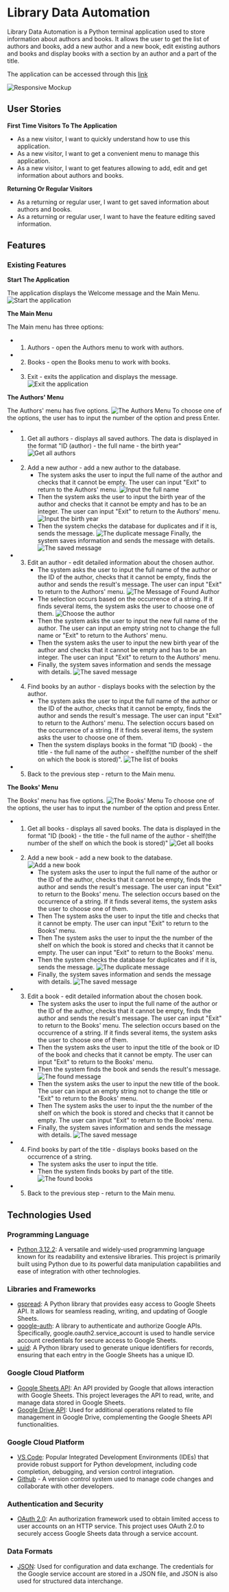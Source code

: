 # Library Data Automation

Library Data Automation is a Python terminal application used to store information about authors and books. It allows the user to get the list of authors and books, add a new author and a new book, edit existing authors and books and display books with a section by an author and a part of the title.

The application can be accessed through this [link](https://library2024-806c35817f2e.herokuapp.com/)

![Responsive Mockup](documentation/library-mockup.png)

## User Stories

__First Time Visitors To The Application__

 - As a new visitor, I want to quickly understand how to use this application.
 - As a new visitor, I want to get a convenient menu to manage this application.
 - As a new visitor, I want to get features allowing to add, edit and get information about authors and books.

__Returning Or Regular Visitors__

 - As a returning or regular user, I want to get saved information about authors and books.
 - As a returning or regular user, I want to have the feature editing saved information.

## Features

### Existing Features

__Start The Application__

The application displays the Welcome message and the Main Menu.
 ![Start the application](documentation/features/start-application.png)

__The Main Menu__

The Main menu has three options:
- 1. Authors - open the Authors menu to work with authors.
- 2. Books - open the Books menu to work with books.
- 3. Exit - exits the application and displays the message.
    ![Exit the application](documentation/features/exit-application.png)

__The Authors' Menu__

The Authors' menu has five options.
![The Authors Menu](documentation/features/authors-menu.png)
To choose one of the options, the user has to input the number of the option and press Enter.
- 1. Get all authors - displays all saved authors. The data is displayed in the format "ID (author) - the full name - the birth year"
     ![Get all authors](documentation/features/get-all-authors.png)
- 2. Add a new author - add a new author to the database.
     - The system asks the user to input the full name of the author and checks that it cannot 
     be empty. The user can input "Exit" to return to the Authors' menu.
     ![Input the full name](documentation/features/input-full-name.png)
     - Then the system asks the user to input the birth year of the author and checks that it cannot be empty and has to be an integer. The user can input "Exit" to return to the Authors' menu.
     ![Input the birth year](documentation/features/input-birth-year.png)
     - Then the system checks the database for duplicates and if it is, sends the message.
     ![The duplicate message](documentation/features/duplicate-author.png)
     Finally, the system saves information and sends the message with details.
     ![The saved message](documentation/features/save-author.png)
- 3. Edit an author - edit detailed information about the chosen author.
     - The system asks the user to input the full name of the author or the ID of the author, checks that it cannot be empty, finds the author and sends the result's message. The user can input "Exit" to return to the Authors' menu.
     ![The Message of Found Author](documentation/features/find-author-by-id-or-full-name.png)
     - The selection occurs based on the occurrence of a string. If it finds several items, the system asks the user to choose one of them.
     ![Choose the author](documentation/features/choose-author.png)
     - Then the system asks the user to input the new full name of the author. The user can input an empty string not to change the full name or "Exit" to return to the Authors' menu.
     - Then the system asks the user to input the new birth year of the author and checks that it cannot be empty and has to be an integer. The user can input "Exit" to return to the Authors' menu.
     - Finally, the system saves information and sends the message with details.
     ![The saved message](documentation/features/update-author.png)
- 4. Find books by an author - displays books with the selection by the author.
     - The system asks the user to input the full name of the author or the ID of the author, checks that it cannot be empty, finds the author and sends the result's message. The user can input "Exit" to return to the Authors' menu. The selection occurs based on the occurrence of a string. If it finds several items, the system asks the user to choose one of them.
     - Then the system displays books in the format "ID (book) - the title - the full name of the author - shelf(the number of the shelf on which the book is stored)".
     ![The list of books](documentation/features/list-books-selected-by-author.png)
- 5. Back to the previous step - return to the Main menu.

__The Books' Menu__

The Books' menu has five options.
![The Books' Menu](documentation/features/authors-menu.png)
To choose one of the options, the user has to input the number of the option and press Enter.
- 1. Get all books - displays all saved books. The data is displayed in the format "ID (book) - the title - the full name of the author - shelf(the number of the shelf on which the book is stored)"
     ![Get all books](documentation/features/get-all-books.png)
- 2. Add a new book - add a new book to the database.
     ![Add a new book](documentation/features/add-new-book.png)
     - The system asks the user to input the full name of the author or the ID of the author, checks that it cannot be empty, finds the author and sends the result's message. The user can input "Exit" to return to the Books' menu. The selection occurs based on the occurrence of a string. If it finds several items, the system asks the user to choose one of them.
     - Then The system asks the user to input the title and checks that it cannot 
     be empty. The user can input "Exit" to return to the Books' menu.
     - Then The system asks the user to input the the number of the shelf on which the book is stored and checks that it cannot be empty. The user can input "Exit" to return to the Books' menu.
     - Then the system checks the database for duplicates and if it is, sends the message.
     ![The duplicate message](documentation/features/duplicate-book.png)
     - Finally, the system saves information and sends the message with details.
     ![The saved message](documentation/features/save-book.png)
- 3. Edit a book - edit detailed information about the chosen book.
     - The system asks the user to input the full name of the author or the ID of the author, checks that it cannot be empty, finds the author and sends the result's message. The user can input "Exit" to return to the Books' menu. The selection occurs based on the occurrence of a string. If it finds several items, the system asks the user to choose one of them.
     - Then the system asks the user to input the title of the book or ID of the book and checks that it cannot be empty. The user can input "Exit" to return to the Books' menu.
     - Then the system finds the book and sends the result's message.
     ![The found message](documentation/features/find-book-by-id-or-full-name.png) 
     - Then the system asks the user to input the new title of the book. The user can input an empty string not to change the title or "Exit" to return to the Books' menu.
     - Then The system asks the user to input the the number of the shelf on which the book is stored and checks that it cannot be empty. The user can input "Exit" to return to the Books' menu.
     - Finally, the system saves information and sends the message with details.
     ![The saved message](documentation/features/update-book.png)
- 4. Find books by part of the title - displays books based on the occurrence of a string.
     - The system asks the user to input the title.
     - Then the system finds books by part of the title.
     ![The found books](documentation/features/find-books-by-title.png)
- 5. Back to the previous step - return to the Main menu.

## Technologies Used

### Programming Language
- [Python 3.12.2](https://www.python.org/downloads/release/python-3122/): A versatile and widely-used programming language known for its readability and extensive libraries. This project is primarily built using Python due to its powerful data manipulation capabilities and ease of integration with other technologies.
### Libraries and Frameworks
- [gspread](https://docs.gspread.org/en/v6.0.0/): A Python library that provides easy access to Google Sheets API. It allows for seamless reading, writing, and updating of Google Sheets.
- [google-auth](https://google-auth.readthedocs.io/en/master/): A library to authenticate and authorize Google APIs. Specifically, google.oauth2.service_account is used to handle service account credentials for secure access to Google Sheets.
- [uuid](https://docs.python.org/3/library/uuid.html): A Python library used to generate unique identifiers for records, ensuring that each entry in the Google Sheets has a unique ID.
### Google Cloud Platform
- [Google Sheets API](https://developers.google.com/sheets/api/quickstart/python?hl=en): An API provided by Google that allows interaction with Google Sheets. This project leverages the API to read, write, and manage data stored in Google Sheets.
- [Google Drive API](https://developers.google.com/drive/api/quickstart/python?hl=en): Used for additional operations related to file management in Google Drive, complementing the Google Sheets API functionalities.
### Google Cloud Platform
- [VS Code](https://code.visualstudio.com/): Popular Integrated Development Environments (IDEs) that provide robust support for Python development, including code completion, debugging, and version control integration.
- [Github](https://github.com/) - A version control system used to manage code changes and collaborate with other developers.
### Authentication and Security
- [OAuth 2.0](https://oauth.net/2/): An authorization framework used to obtain limited access to user accounts on an HTTP service. This project uses OAuth 2.0 to securely access Google Sheets data through a service account.
### Data Formats
- [JSON](https://www.json.org/json-en.html): Used for configuration and data exchange. The credentials for the Google service account are stored in a JSON file, and JSON is also used for structured data interchange.